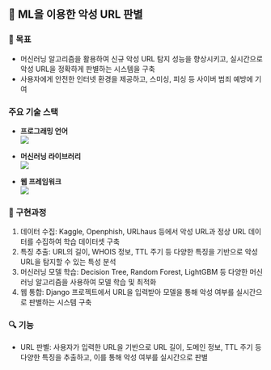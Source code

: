 ## 🚀 ML을 이용한 악성 URL 판별

### 🎯 목표
* 머신러닝 알고리즘을 활용하여 신규 악성 URL 탐지 성능을 향상시키고, 실시간으로 악성 URL을 정확하게 판별하는 시스템을 구축
* 사용자에게 안전한 인터넷 환경을 제공하고, 스미싱, 피싱 등 사이버 범죄 예방에 기여

### 주요 기술 스택

- **프로그래밍 언어** </br> 
  <img src="https://img.shields.io/badge/-Python-3776AB?style=flat&logo=Python&logoColor=white"/>

- **머신러닝 라이브러리** </br>
  <img src="https://img.shields.io/badge/-scikitlearn-F7931E?style=flat&logo=scikitlearn&logoColor=white"/>

- **웹 프레임워크** </br> 
  <img src="https://img.shields.io/badge/-Django-092E20?style=flat&logo=Django&logoColor=white"/>

### 🔧 구현과정
1. 데이터 수집: Kaggle, Openphish, URLhaus 등에서 악성 URL과 정상 URL 데이터를 수집하여 학습 데이터셋 구축
2. 특징 추출: URL의 길이, WHOIS 정보, TTL 주기 등 다양한 특징을 기반으로 악성 URL을 탐지할 수 있는 특성 분석
3. 머신러닝 모델 학습: Decision Tree, Random Forest, LightGBM 등 다양한 머신러닝 알고리즘을 사용하여 모델 학습 및 최적화
4. 웹 통합: Django 프로젝트에서 URL을 입력받아 모델을 통해 악성 여부를 실시간으로 판별하는 시스템 구축


### 🔍 기능
* URL 판별: 사용자가 입력한 URL을 기반으로 URL 길이, 도메인 정보, TTL 주기 등 다양한 특징을 추출하고, 이를 통해 악성 여부를 실시간으로 판별
